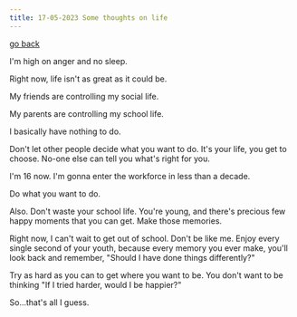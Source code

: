 ```yaml
---
title: 17-05-2023 Some thoughts on life
---
```


[go back](Articles.md)

I'm high on anger and no sleep.

Right now, life isn't as great as it could be.

My friends are controlling my social life.

My parents are controlling my school life.

I basically have nothing to do.

Don't let other people decide what you want to do. It's your life, you get to choose. No-one else can tell you what's right for you.

I'm 16 now. I'm gonna enter the workforce in less than a decade. 

Do what you want to do.

Also. Don't waste your school life. You're young, and there's precious few happy moments that you can get. Make those memories.

Right now, I can't wait to get out of school. Don't be like me. Enjoy every single second of your youth, because every memory you ever make, you'll look back and remember, "Should I have done things differently?"

Try as hard as you can to get where you want to be. You don't want to be thinking "If I tried harder, would I be happier?"

So...that's all I guess.


